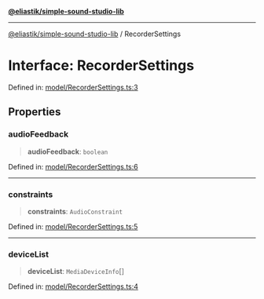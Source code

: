 [**@eliastik/simple-sound-studio-lib**](../README.md)

***

[@eliastik/simple-sound-studio-lib](../README.md) / RecorderSettings

# Interface: RecorderSettings

Defined in: [model/RecorderSettings.ts:3](https://github.com/Eliastik/simple-sound-studio-lib/blob/60b9836d136e9d592a3776074f50f23331ab09fc/lib/model/RecorderSettings.ts#L3)

## Properties

### audioFeedback

> **audioFeedback**: `boolean`

Defined in: [model/RecorderSettings.ts:6](https://github.com/Eliastik/simple-sound-studio-lib/blob/60b9836d136e9d592a3776074f50f23331ab09fc/lib/model/RecorderSettings.ts#L6)

***

### constraints

> **constraints**: `AudioConstraint`

Defined in: [model/RecorderSettings.ts:5](https://github.com/Eliastik/simple-sound-studio-lib/blob/60b9836d136e9d592a3776074f50f23331ab09fc/lib/model/RecorderSettings.ts#L5)

***

### deviceList

> **deviceList**: `MediaDeviceInfo`[]

Defined in: [model/RecorderSettings.ts:4](https://github.com/Eliastik/simple-sound-studio-lib/blob/60b9836d136e9d592a3776074f50f23331ab09fc/lib/model/RecorderSettings.ts#L4)
